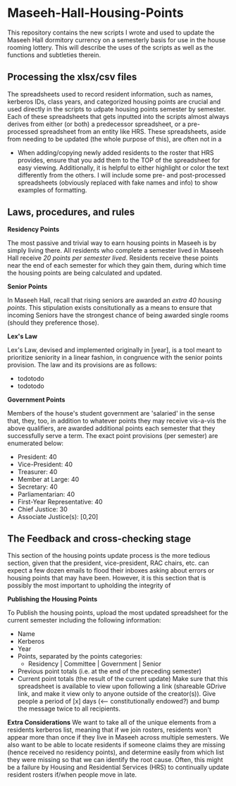 # Maseeh-Hall-Housing-Points
This repository contains the new scripts I wrote and used to update the Maseeh Hall dormitory currency on a semesterly basis for use in the house rooming lottery. This will describe the uses of the scripts as well as the functions and subtleties therein. 

## Processing the xlsx/csv files
The spreadsheets used to record resident information, such as names, kerberos IDs, class years, and categorized housing points are crucial and used directly in the scripts to udpate housing points semester by semester. Each of these spreadsheets that gets inputted into the scripts almost always derives from either (or both) a predecessor spreadsheet, or a pre-processed spreadsheet from an entity like HRS. These spreadsheets, aside from needing to be updated (the whole purpose of this), are often not in a 
- When adding/copying newly added residents to the roster that HRS provides, ensure that you add them to the TOP of the spreadsheet for easy viewing. Additionally, it is helpful to either highlight or color the text differently from the others. 
I will include some pre- and post-processed spreadsheets (obviously replaced with fake names and info) to show examples of formatting. 

## Laws, procedures, and rules

**Residency Points**

The most passive and trivial way to earn housing points in Maseeh is by simply living there. All residents who complete a semester lived in Maseeh Hall receive *20 points per semester lived*. Residents receive these points near the end of each semester for which they gain them, during which time the housing points are being calculated and updated.

**Senior Points**

In Maseeh Hall, recall that rising seniors are awarded an *extra 40 housing points*. This stipulation exists consitutionally as a means to ensure that incoming Seniors have the strongest chance of being awarded single rooms (should they preference those). 

**Lex's Law**

Lex's Law, devised and implemented originally in [year], is a tool meant to prioritize seniority in a linear fashion, in congruence with the senior points provision. The law and its provisions are as follows:
- todotodo
- todotodo

**Government Points**

Members of the house's student government are 'salaried' in the sense that, they, too, in addition to whatever points they may receive vis-a-vis the above qualifiers, are awarded additional points each semester that they successfully serve a term. The exact point provisions (per semester) are enumerated below:
- President: 40 
- Vice-President: 40
- Treasurer: 40
- Member at Large: 40
- Secretary: 40
- Parliamentarian: 40
- First-Year Representative: 40
- Chief Justice: 30
- Associate Justice(s): [0,20] 

## The Feedback and cross-checking stage
This section of the housing points update process is the more tedious section, given that the president, vice-president, RAC chairs, etc. can expect a few dozen emails to flood their inboxes asking about errors or housing points that may have been. However, it is this section that is possibly the most important to upholding the integrity of 

**Publishing the Housing Points**

To Publish the housing points, upload the most updated spreadsheet for the current semester including the following information:
- Name
- Kerberos
- Year
- Points, separated by the points categories:
  - Residency | Committee | Government | Senior
- Previous point totals (i.e. at the end of the preceding semester)
- Current point totals (the result of the current update)
Make sure that this spreadsheet is available to view upon following a link (shareable GDrive link, and make it view only to anyone outside of the creator(s)). Give people a period of [x] days (<-- constitutionally endowed?) and bump the message twice to all recipients.

**Extra Considerations**
We want to take all of the unique elements from a residents kerberos list, meaning that if we join rosters, residents won't appear more than once if they live in Maseeh across multiple semesters. 
We also want to be able to locate residents if someone claims they are missing (hence received no residency points), and determine easily from which list they were missing so that we can identify the root cause. Often, this might be a failure by Housing and Residential Services (HRS) to continually update resident rosters if/when people move in late.

